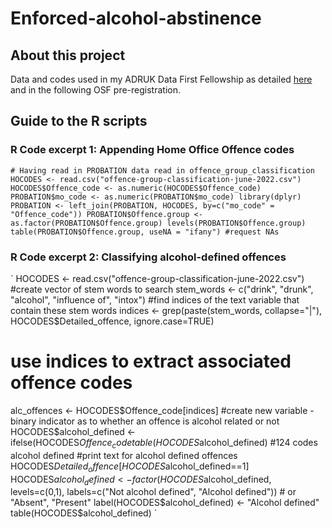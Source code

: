# Enforced-alcohol-abstinence
## About this project
Data and codes used in my ADRUK Data First Fellowship as detailed [here](https://www.adruk.org/our-work/browse-all-projects/adr-uk-research-fellows-the-first-users-of-the-data-first-probation-and-criminal-justice-linked-datasets-new63fdc70162868654419743) and in the following OSF pre-registration.


## Guide to the R scripts
### R Code excerpt 1: Appending Home Office Offence codes

`# Having read in PROBATION data read in offence_group_classification
HOCODES <- read.csv("offence-group-classification-june-2022.csv")
HOCODES$Offence_code <- as.numeric(HOCODES$Offence_code)
PROBATION$mo_code <- as.numeric(PROBATION$mo_code)
library(dplyr)
PROBATION <- left_join(PROBATION, HOCODES, by=c("mo_code" = "Offence_code"))
PROBATION$Offence.group <- as.factor(PROBATION$Offence.group)
levels(PROBATION$Offence.group)
table(PROBATION$Offence.group, useNA = "ifany") #request NAs
`

### R Code excerpt 2: Classifying alcohol-defined offences

`
HOCODES <- read.csv("offence-group-classification-june-2022.csv")
#create vector of stem words to search
stem_words <- c("drink", "drunk", "alcohol", "influence of", "intox")
#find indices of the text variable that contain these stem words
indices <- grep(paste(stem_words, collapse="|"), HOCODES$Detailed_offence, ignore.case=TRUE)
# use indices to extract associated offence codes
alc_offences <- HOCODES$Offence_code[indices]
#create new variable - binary indicator as to whether an offence is alcohol related or not
HOCODES$alcohol_defined <- ifelse(HOCODES$Offence_code %in% alc_offences, 1, 0)
table(HOCODES$alcohol_defined) #124 codes alcohol defined
#print text for alcohol defined offences
HOCODES$Detailed_offence[HOCODES$alcohol_defined==1]
HOCODES$alcohol_defined <- factor(HOCODES$alcohol_defined, levels=c(0,1), labels=c("Not alcohol defined", "Alcohol defined")) # or "Absent", "Present"
label(HOCODES$alcohol_defined) <- "Alcohol defined"
table(HOCODES$alcohol_defined)
`
